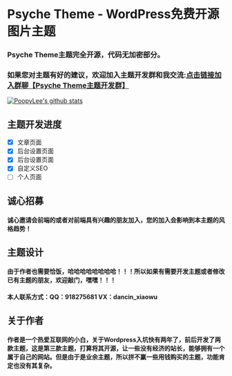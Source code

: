# Psyche Theme - WordPress免费开源图片主题
### Psyche Theme主题完全开源，代码无加密部分。
### 如果您对主题有好的建议，欢迎加入主题开发群和我交流:<a href="https://jq.qq.com/?_wv=1027&k=M3dEpeiX">点击链接加入群聊【Psyche Theme主题开发群】</a>
[![PoopyLee's github stats](https://github-readme-stats.vercel.app/api?username=PoopyLee)](https://github.com/anuraghazra/github-readme-stats)

## 主题开发进度
- [x] 文章页面
- [x] 后台设置页面
- [x] 后台设置页面
- [x] 自定义SEO
- [ ] 个人页面

## 诚心招募
#### 诚心邀请会前端的或者对前端具有兴趣的朋友加入，您的加入会影响到本主题的风格趋势！

## 主题设计
#### 由于作者也需要恰饭，哈哈哈哈哈哈哈哈！！！所以如果有需要开发主题或者修改已有主题的朋友，欢迎敲门，嘿嘿！！！
#### 本人联系方式：QQ：918275681  VX：dancin_xiaowu

## 关于作者
#### 作者是一个热爱互联网的小白，关于Wordpress入坑快有两年了，前后开发了两款主题，这是第三款主题，打算将其开源，让一些没有经济的站长，能够拥有一个属于自己的网站。但是由于是业余主题，所以拼不赢一些用钱购买的主题，功能肯定也没有其复杂。

